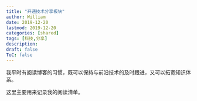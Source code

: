 ```yaml
---
title: "开通技术分享板块"
author: William
date: 2019-12-20
lastmod: 2019-12-20
categories: [shared]
tags: [科技,分享]
description: 
draft: false
ToC: false
---
```


我平时有阅读博客的习惯，既可以保持与前沿技术的及时跟进，又可以拓宽知识体系。

这里主要用来记录我的阅读清单。
